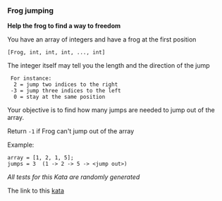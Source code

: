 ### Frog jumping

**Help the frog to find a way to freedom**  

You have an array of integers and have a frog at the first position

`[Frog, int, int, int, ..., int]`

The integer itself may tell you the length and the direction of the jump
```
 For instance:
  2 = jump two indices to the right
 -3 = jump three indices to the left
  0 = stay at the same position
```
Your objective is to find how many jumps are needed to jump out of the array.

Return `-1` if Frog can't jump out of the array

Example:
```
array = [1, 2, 1, 5]; 
jumps = 3  (1 -> 2 -> 5 -> <jump out>)
```
*All tests for this Kata are randomly generated*  

The link to this [kata](https://www.codewars.com/kata/frog-jumping/javascript)
